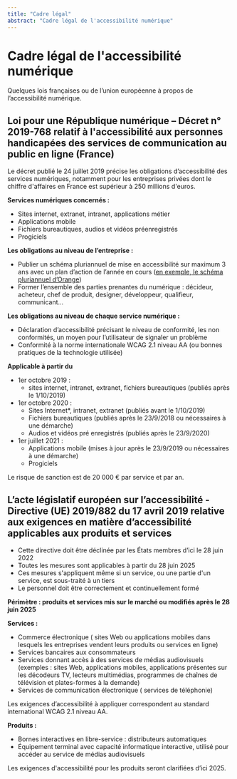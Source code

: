 ```yaml
---
title: "Cadre légal"
abstract: "Cadre légal de l'accessibilité numérique"
---
```


# Cadre légal de l'accessibilité numérique

Quelques lois françaises ou de l’union européenne à propos de l’accessibilité numérique.

## Loi pour une République numérique – Décret n° 2019-768 relatif à l'accessibilité aux personnes handicapées des services de communication au public en ligne (France)

Le décret publié le 24 juillet 2019 précise les obligations d’accessibilité des services numériques, notamment pour les entreprises privées dont le chiffre d'affaires en France est supérieur à 250 millions d'euros.

**Services numériques concernés :**
- Sites internet, extranet, intranet, applications métier
- Applications mobile 
- Fichiers bureautiques, audios et vidéos préenregistrés 
- Progiciels

**Les obligations au niveau de l’entreprise :**
- Publier un schéma pluriannuel de mise en accessibilité sur maximum 3 ans avec un plan d’action de l’année en cours ([en exemple, le schéma pluriannuel d’Orange](https://www.orange.com/sites/orangecom/files/2020-09/Orange%20Schema%20pluriannuel%20d%20accessibilite%202020%20-%202022.pdf))
- Former l’ensemble des parties prenantes du numérique : décideur, acheteur, chef de produit, designer, développeur, qualifieur, communicant… 

**Les obligations au niveau de chaque service numérique :**
- Déclaration d’accessibilité précisant le niveau de conformité, les non conformités, un moyen pour l’utilisateur de signaler un problème
- Conformité à la norme internationale WCAG 2.1 niveau AA (ou bonnes pratiques de la technologie utilisée)

**Applicable à partir du** 
- 1er octobre 2019 : 	
  - sites internet, intranet, extranet, fichiers bureautiques (publiés après le 1/10/2019)
- 1er octobre 2020 :	
  - Sites Internet*, intranet, extranet (publiés avant le 1/10/2019)
  - Fichiers bureautiques (publiés après le 23/9/2018  ou nécessaires à une démarche)
  - Audios et vidéos pré enregistrés (publiés après le 23/9/2020)
- 1er juillet 2021 : 	
  - Applications mobile (mises à jour après le 23/9/2019 ou nécessaires à une démarche)
  - Progiciels

Le risque de sanction est de 20 000 € par service et par an.
 
## L’acte législatif européen sur l’accessibilité - Directive (UE) 2019/882 du 17 avril 2019 relative aux exigences en matière d’accessibilité applicables aux produits et services
-	Cette directive doit être déclinée par les États membres d’ici le 28 juin 2022
-	Toutes les mesures sont applicables à partir du 28 juin 2025
-	Ces mesures s'appliquent même si un service, ou une partie d'un service, est sous-traité à un tiers
-	Le personnel doit être correctement et continuellement formé

**Périmètre : produits et services mis sur le marché ou modifiés après le 28 juin 2025**

**Services :**
-	Commerce électronique ( sites Web ou applications mobiles dans lesquels les entreprises vendent leurs produits ou services en ligne)
-	Services bancaires aux consommateurs
-	 Services donnant accès à des services de médias audiovisuels (exemples : sites Web, applications mobiles, applications présentes sur les décodeurs TV, lecteurs multimédias, programmes de chaînes de télévision et plates-formes à la demande)
-	Services de communication électronique ( services de téléphonie)

Les exigences d’accessibilité à appliquer correspondent au standard international WCAG 2.1 niveau AA.

**Produits :**
-	Bornes interactives en libre-service : distributeurs automatiques 
-	Équipement terminal avec capacité informatique interactive, utilisé pour accéder au service de médias audiovisuels

Les exigences d'accessibilité pour les produits seront clarifiées d’ici 2025.


